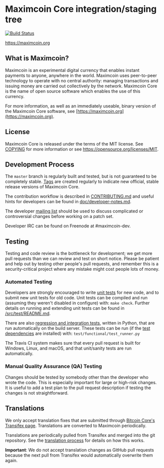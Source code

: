 Maximcoin Core integration/staging tree
=====================================

[![Build Status](https://travis-ci.org/maximcoin-project/maximcoin.svg?branch=master)](https://travis-ci.org/maximcoin-project/maximcoin)

https://maximcoin.org

What is Maximcoin?
----------------

Maximcoin is an experimental digital currency that enables instant payments to
anyone, anywhere in the world. Maximcoin uses peer-to-peer technology to operate
with no central authority: managing transactions and issuing money are carried
out collectively by the network. Maximcoin Core is the name of open source
software which enables the use of this currency.

For more information, as well as an immediately useable, binary version of
the Maximcoin Core software, see [https://maximcoin.org](https://maximcoin.org).

License
-------

Maximcoin Core is released under the terms of the MIT license. See [COPYING](COPYING) for more
information or see https://opensource.org/licenses/MIT.

Development Process
-------------------

The `master` branch is regularly built and tested, but is not guaranteed to be
completely stable. [Tags](https://github.com/maximcoin-project/maximcoin/tags) are created
regularly to indicate new official, stable release versions of Maximcoin Core.

The contribution workflow is described in [CONTRIBUTING.md](CONTRIBUTING.md)
and useful hints for developers can be found in [doc/developer-notes.md](doc/developer-notes.md).

The developer [mailing list](https://groups.google.com/forum/#!forum/maximcoin-dev)
should be used to discuss complicated or controversial changes before working
on a patch set.

Developer IRC can be found on Freenode at #maximcoin-dev.

Testing
-------

Testing and code review is the bottleneck for development; we get more pull
requests than we can review and test on short notice. Please be patient and help out by testing
other people's pull requests, and remember this is a security-critical project where any mistake might cost people
lots of money.

### Automated Testing

Developers are strongly encouraged to write [unit tests](src/test/README.md) for new code, and to
submit new unit tests for old code. Unit tests can be compiled and run
(assuming they weren't disabled in configure) with: `make check`. Further details on running
and extending unit tests can be found in [/src/test/README.md](/src/test/README.md).

There are also [regression and integration tests](/test), written
in Python, that are run automatically on the build server.
These tests can be run (if the [test dependencies](/test) are installed) with: `test/functional/test_runner.py`

The Travis CI system makes sure that every pull request is built for Windows, Linux, and macOS, and that unit/sanity tests are run automatically.

### Manual Quality Assurance (QA) Testing

Changes should be tested by somebody other than the developer who wrote the
code. This is especially important for large or high-risk changes. It is useful
to add a test plan to the pull request description if testing the changes is
not straightforward.

Translations
------------

We only accept translation fixes that are submitted through [Bitcoin Core's Transifex page](https://www.transifex.com/projects/p/bitcoin/).
Translations are converted to Maximcoin periodically.

Translations are periodically pulled from Transifex and merged into the git repository. See the
[translation process](doc/translation_process.md) for details on how this works.

**Important**: We do not accept translation changes as GitHub pull requests because the next
pull from Transifex would automatically overwrite them again.
